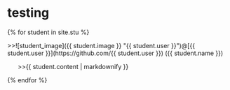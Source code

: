 # testing

{% for student in site.stu %}
  <p>>>![student_image]({{ student.image }} "{{ student.user }}")@[{{ student.user }}](https://github.com/{{ student.user }}) ({{ student.name }})</p>
  <p>&nbsp;&nbsp;&nbsp;&nbsp;&nbsp;&nbsp;>>{{ student.content | markdownify }}</p>
{% endfor %}
